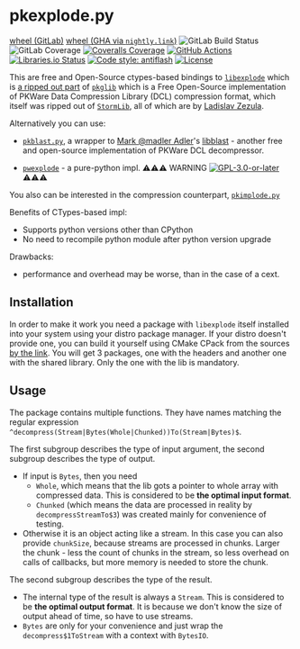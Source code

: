 pkexplode.py
============
[wheel (GitLab)](https://gitlab.com/KOLANICH/pkexplode.py/-/jobs/artifacts/master/raw/dist/pkexplode-0.CI-py3-none-any.whl?job=build)
[wheel (GHA via `nightly.link`)](https://nightly.link/implode-compression-impls/pkexplode.py/workflows/CI/master/pkexplode-0.CI-py3-none-any.whl)
![GitLab Build Status](https://gitlab.com/KOLANICH/pkexplode.py/badges/master/pipeline.svg)
![GitLab Coverage](https://gitlab.com/KOLANICH/pkexplode.py/badges/master/coverage.svg)
[![Coveralls Coverage](https://img.shields.io/coveralls/implode-compression-impls/pkexplode.py.svg)](https://coveralls.io/r/implode-compression-impls/pkexplode.py)
[![GitHub Actions](https://github.com/implode-compression-impls/pkexplode.py/workflows/CI/badge.svg)](https://github.com/implode-compression-impls/pkexplode.py/actions/)
[![Libraries.io Status](https://img.shields.io/librariesio/github/implode-compression-impls/pkexplode.py.svg)](https://libraries.io/github/implode-compression-impls/pkexplode.py)
[![Code style: antiflash](https://img.shields.io/badge/code%20style-antiflash-FFF.svg)](https://github.com/KOLANICH-tools/antiflash.py)
[![License](https://img.shields.io/github/license//implode-compression-impls/pkexplode.py.svg)](./License.md)

This are free and Open-Source ctypes-based bindings to [`libexplode`](https://github.com/implode-compression-impls/libexplode) which is [a ripped out part](https://github.com/ladislav-zezula/StormLib/blob/master/src/pklib/explode.c) of [`pkglib`](https://github.com/ladislav-zezula/StormLib/tree/master/src/pklib) which is a Free Open-Source implementation of PKWare Data Compression Library (DCL) compression format, which itself was ripped out of [`StormLib`](https://github.com/ladislav-zezula/StormLib), all of which are by [Ladislav Zezula](https://github.com/ladislav-zezula).

Alternatively you can use:

* [`pkblast.py`](https://github.com/implode-compression-impls/pkblast.py), a wrapper to [Mark @madler Adler](https://github.com/madler)'s [libblast](https://github.com/madler/zlib/tree/master/contrib/blast) - another free and open-source implementation of PKWare DCL decompressor.

* [`pwexplode`](https://github.com/Schallaven/pwexplode) - a pure-python impl. ⚠️⚠️⚠️ WARNING [![GPL-3.0-or-later](https://www.gnu.org/graphics/gplv3-or-later.svg)](https://github.com/Schallaven/pwexplode/blob/master/LICENSE) ⚠️⚠️⚠️

You also can be interested in the compression counterpart, [`pkimplode.py`](https://github.com/implode-compression-impls/pkimplode.py)

Benefits of CTypes-based impl:

* Supports python versions other than CPython
* No need to recompile python module after python version upgrade

Drawbacks:
* performance and overhead may be worse, than in the case of a cext.

Installation
------------

In order to make it work you need a package with `libexplode` itself installed into your system using your distro package manager. If your distro doesn't provide one, you can build it yourself using CMake CPack from the sources [by the link](https://github.com/implode-compression-impls/libexplode). You will get 3 packages, one with the headers and another one with the shared library. Only the one with the lib is mandatory.

Usage
-----

The package contains multiple functions. They have names matching the regular expression `^decompress(Stream|Bytes(Whole|Chunked))To(Stream|Bytes)$`.

The first subgroup describes the type of input argument, the second subgroup describes the type of output.
* If input is `Bytes`, then you need
    * `Whole`, which means that the lib gots a pointer to whole array with compressed data. This is considered to be **the optimal input format**.
    * `Chunked` (which means the data are processed in reality by `decompressStreamTo$3`) was created mainly for convenience of testing.
* Otherwise it is an object acting like a stream. In this case you can also provide `chunkSize`, because streams are processed in chunks. Larger the chunk - less the count of chunks in the stream, so less overhead on calls of callbacks, but more memory is needed to store the chunk.

The second subgroup describes the type of the result.
* The internal type of the result is always a `Stream`. This is considered to be **the optimal output format**. It is because we don't know the size of output ahead of time, so have to use streams.
* `Bytes` are only for your convenience and just wrap the `decompress$1ToStream` with a context with `BytesIO`.
